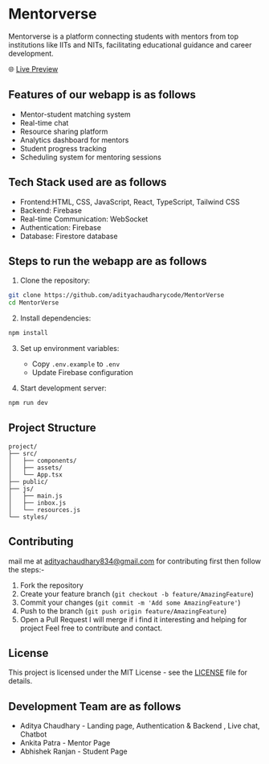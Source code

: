 # Mentorverse

Mentorverse is a platform connecting students with mentors from top institutions like IITs and NITs, facilitating educational guidance and career development.

🌐 [Live Preview](https://adityachaudharycode.github.io/MentorVerse/)

## Features of our webapp is as follows 

- Mentor-student matching system
- Real-time chat
- Resource sharing platform
- Analytics dashboard for mentors
- Student progress tracking
- Scheduling system for mentoring sessions


## Tech Stack used are as follows 

- Frontend:HTML, CSS, JavaScript, React, TypeScript, Tailwind CSS
- Backend: Firebase
- Real-time Communication: WebSocket
- Authentication: Firebase 
- Database: Firestore database 

## Steps to run the webapp are as follows 

1. Clone the repository:
```bash
git clone https://github.com/adityachaudharycode/MentorVerse
cd MentorVerse
```

2. Install dependencies:
```bash
npm install
```

3. Set up environment variables:
   - Copy `.env.example` to `.env`
   - Update Firebase configuration

4. Start development server:
```bash
npm run dev
```

## Project Structure

```
project/
├── src/
│   ├── components/
│   ├── assets/
│   └── App.tsx
├── public/
├── js/
│   ├── main.js
│   ├── inbox.js
│   └── resources.js
└── styles/
```

## Contributing

mail me at adityachaudhary834@gmail.com for contributing first then follow the steps:-
1. Fork the repository
2. Create your feature branch (`git checkout -b feature/AmazingFeature`)
3. Commit your changes (`git commit -m 'Add some AmazingFeature'`)
4. Push to the branch (`git push origin feature/AmazingFeature`)
5. Open a Pull Request
I will merge if i find it interesting and helping for project 
Feel free to contribute and contact.

## License

This project is licensed under the MIT License - see the [LICENSE](LICENSE) file for details.

## Development Team are as follows

- Aditya Chaudhary - Landing page, Authentication & Backend , Live chat, Chatbot
- Ankita Patra - Mentor Page
- Abhishek Ranjan - Student Page
  

